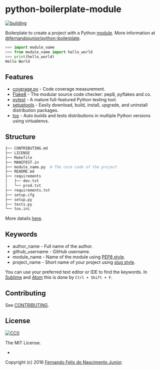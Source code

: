 # python-boilerplate-module
[![building](https://img.shields.io/travis/fernandojunior/python-boilerplate-module.svg)](https://travis-ci.org/fernandojunior/python-boilerplate-module)

Boilerplate to create a project with a Python [module](https://docs.python.org/3/tutorial/modules.html). More information at [@fernandojunior/python-boilerplate](https://github.com/fernandojunior/python-boilerplate).

```python
>>> import module_name
>>> from module_name import hello_world
>>> print(hello_world)
Hello World
```

## Features

* [coverage.py](https://coverage.readthedocs.org/) - Code coverage measurement.
* [Flake8](https://flake8.readthedocs.org/) - The modular source code checker: pep8, pyflakes and co.
* [pytest](http://pytest.org/) - A mature full-featured Python testing tool.
* [setuptools](https://pythonhosted.org/setuptools/setuptools.html) - Easily download, build, install, upgrade, and uninstall distribution packages.
* [tox](https://tox.readthedocs.org/) - Auto builds and tests distributions in multiple Python versions using virtualenvs.

## Structure

```sh
├── CONTRIBUTING.md
├── LICENSE
├── Makefile
├── MANIFEST.in
├── module_name.py  # The core code of the project
├── README.md
├── requirements
│   ├── dev.txt
│   └── prod.txt
├── requirements.txt
├── setup.cfg
├── setup.py
├── tests.py
└── tox.ini
```

More datails [here](https://github.com/fernandojunior/python-boilerplate#structure).

## Keywords

* author_name - Full name of the author.
* github_username - GitHub username.
* module_name - Name of the module using [PEP8 style](https://www.python.org/dev/peps/pep-0008/#package-and-module-names).
* project_name - Short name of your project using [slug style](https://en.wikipedia.org/wiki/Semantic_URL#Slug).

You can use your preferred text editor or IDE to find the keywords. In [Sublime](https://www.sublimetext.com/) and [Atom](https://atom.io/) this is done by `Ctrl + Shift + F`.

## Contributing

See [CONTRIBUTING](/CONTRIBUTING.md).

## License

[![CC0](https://i.creativecommons.org/l/by-nc-sa/4.0/88x31.png)](https://creativecommons.org/licenses/by-nc-sa/4.0/)

The MIT License.

-

Copyright (c) 2016 [Fernando Felix do Nascimento Junior](https://github.com/fernandojunior/).
